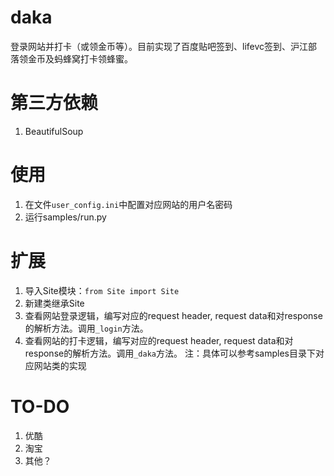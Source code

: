 # daka
登录网站并打卡（或领金币等）。目前实现了百度贴吧签到、lifevc签到、沪江部落领金币及蚂蜂窝打卡领蜂蜜。

# 第三方依赖
1. BeautifulSoup

# 使用
1. 在文件`user_config.ini`中配置对应网站的用户名密码
2. 运行samples/run.py

# 扩展
1. 导入Site模块：`from Site import Site`
2. 新建类继承Site
3. 查看网站登录逻辑，编写对应的request header, request data和对response的解析方法。调用`_login`方法。
4. 查看网站的打卡逻辑，编写对应的request header, request data和对response的解析方法。调用`_daka`方法。
注：具体可以参考samples目录下对应网站类的实现

# TO-DO
1. 优酷
2. 淘宝
3. 其他？
